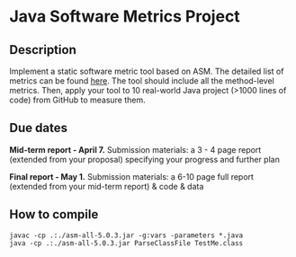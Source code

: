﻿# Java Software Metrics Project

## Description
Implement a static software metric tool based on ASM. The detailed list of metrics can be found [here](http://www.virtualmachinery.com/jhawkmetricslist.htm). The tool should include all the method-level metrics. Then, apply your tool to 10 real-world Java project (>1000 lines of code) from GitHub to measure them.

## Due dates
**Mid-term report - April 7.**
Submission materials: a 3 - 4 page report (extended from your proposal) specifying your progress and further plan

**Final report - May 1.**
Submission materials: a 6-10 page full report (extended from your mid-term report) & code & data

## How to compile
```
javac -cp .:./asm-all-5.0.3.jar -g:vars -parameters *.java
java -cp .:./asm-all-5.0.3.jar ParseClassFile TestMe.class
```
